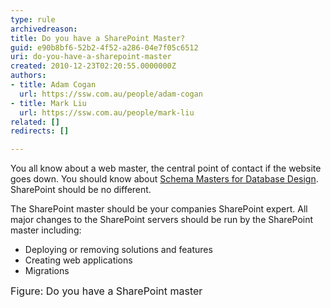 ```yaml
---
type: rule
archivedreason: 
title: Do you have a SharePoint Master?
guid: e90b8bf6-52b2-4f52-a286-04e7f05c6512
uri: do-you-have-a-sharepoint-master
created: 2010-12-23T02:20:55.0000000Z
authors:
- title: Adam Cogan
  url: https://ssw.com.au/people/adam-cogan
- title: Mark Liu
  url: https://ssw.com.au/people/mark-liu
related: []
redirects: []

---
```




  <p>You all know about a web master, the central point of contact if the website goes down. You should know about <a href="/SoftwareDevelopment/RulesToBetterSQLServerSchemaDeployment/Pages/DoYouHaveASchemaMaster.aspx">Schema Masters for Database Design</a>. SharePoint should be no different.</p>
<p>The SharePoint master should be your companies SharePoint expert. All major changes to the SharePoint servers should be run by the SharePoint master including&#58;&#160;</p>
<ul>
    <li>Deploying or removing solutions and features </li>
    <li>Creating web applications </li>
    <li>Migrations </li>
</ul>
<p><img alt="" src="http&#58;//sharepoint.ssw.com.au/AboutUs/Employees/PublishingImages/john_info.jpg" /><br>
<font class="ms-rteCustom-FigureNormal" size="+0">Figure&#58; Do you have a SharePoint master</font></p>

<br><excerpt class='endintro'></excerpt><br>



